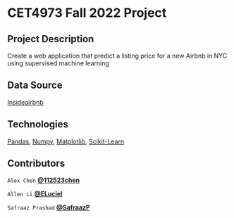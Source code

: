 # CET4973 Fall 2022 Project 

## Project Description

Create a web application that predict a listing price for a new Airbnb in NYC using supervised machine learning

## Data Source

[Insideairbnb](http://insideairbnb.com)

## Technologies

[Pandas](https://pandas.pydata.org), [Numpy](https://numpy.org), [Matplotlib](https://matplotlib.org), [Scikit-Learn](https://scikit-learn.org/stable/)

## Contributors

`Alex Chen`
**[@112523chen](https://github.com/112523chen)**

`Allen Li`
**[@ELuciel](https://github.com/ELuciel)**

`Safraaz Prashad`
**[@SafraazP](https://github.com/SafraazP)**
